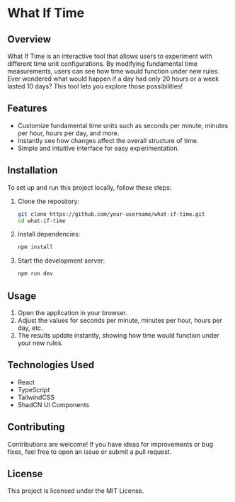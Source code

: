 # What If Time

## Overview
What If Time is an interactive tool that allows users to experiment with different time unit configurations. By modifying fundamental time measurements, users can see how time would function under new rules. Ever wondered what would happen if a day had only 20 hours or a week lasted 10 days? This tool lets you explore those possibilities!

## Features
* Customize fundamental time units such as seconds per minute, minutes per hour, hours per day, and more.
* Instantly see how changes affect the overall structure of time.
* Simple and intuitive interface for easy experimentation.

## Installation
To set up and run this project locally, follow these steps:

1. Clone the repository:
   ```sh
   git clone https://github.com/your-username/what-if-time.git
   cd what-if-time
   ```
2. Install dependencies:
   ```sh
   npm install
   ```
3. Start the development server:
   ```sh
   npm run dev
   ```

## Usage
1. Open the application in your browser.
2. Adjust the values for seconds per minute, minutes per hour, hours per day, etc.
3. The results update instantly, showing how time would function under your new rules.

## Technologies Used
* React
* TypeScript
* TailwindCSS
* ShadCN UI Components

## Contributing
Contributions are welcome! If you have ideas for improvements or bug fixes, feel free to open an issue or submit a pull request.

## License
This project is licensed under the MIT License.



